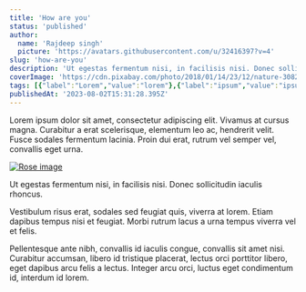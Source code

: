 ```yaml
---
title: 'How are you'
status: 'published'
author:
  name: 'Rajdeep singh'
  picture: 'https://avatars.githubusercontent.com/u/32416397?v=4'
slug: 'how-are-you'
description: 'Ut egestas fermentum nisi, in facilisis nisi. Donec sollicitudin iaculis rhoncus.'
coverImage: 'https://cdn.pixabay.com/photo/2018/01/14/23/12/nature-3082832_1280.jpg'
tags: [{"label":"Lorem","value":"lorem"},{"label":"ipsum","value":"ipsum"}]
publishedAt: '2023-08-02T15:31:28.395Z'
---
```


Lorem ipsum dolor sit amet, consectetur adipiscing elit. Vivamus at cursus magna. Curabitur a erat scelerisque, elementum leo ac, hendrerit velit. Fusce sodales fermentum lacinia. Proin dui erat, rutrum vel semper vel, convallis eget urna.

[![Rose  image](/images/about-U3Nz.jpg)](https://pixabay.com/photos/rose-flower-love-romance-beautiful-729509/)

Ut egestas fermentum nisi, in facilisis nisi. Donec sollicitudin iaculis rhoncus.

Vestibulum risus erat, sodales sed feugiat quis, viverra at lorem. Etiam dapibus tempus nisi et feugiat. Morbi rutrum lacus a urna tempus viverra vel et felis.

Pellentesque ante nibh, convallis id iaculis congue, convallis sit amet nisi. Curabitur accumsan, libero id tristique placerat, lectus orci porttitor libero, eget dapibus arcu felis a lectus. Integer arcu orci, luctus eget condimentum id, interdum id lorem.


